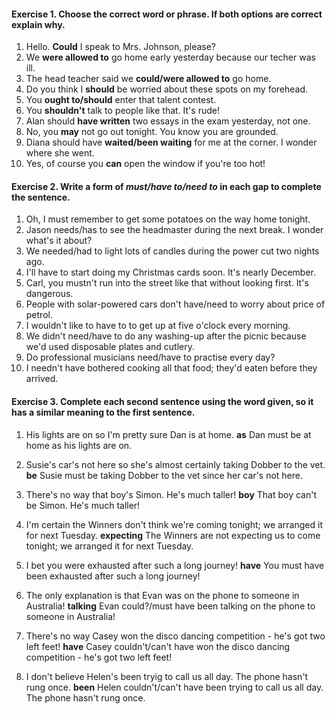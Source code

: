 #### Exercise 1. Choose the correct word or phrase. If both options are correct explain why.

1. Hello. **Could** I speak to Mrs. Johnson, please?
2. We **were allowed to** go home early yesterday because our techer was ill.
3. The head teacher said we **could/were allowed to** go home.
4. Do you think I **should** be worried about these spots on my forehead.
5. You **ought to/should** enter that talent contest.
6. You **shouldn't** talk to people like that. It's rude!
7. Alan should **have written** two essays in the exam yesterday, not one.
8. No, you **may** not go out tonight. You know you are grounded.
9. Diana should have **waited/been waiting** for me at the corner. I wonder where she went.
10. Yes, of course you **can** open the window if you're too hot!

#### Exercise 2. Write a form of _must/have to/need to_ in each gap to complete the sentence.

1. Oh, I must remember to get some potatoes on the way home tonight.
2. Jason needs/has to see the headmaster during the next break. I wonder what's it about?
3. We needed/had to light lots of candles during the power cut two nights ago.
4. I'll have to start doing my Christmas cards soon. It's nearly December.
5. Carl, you mustn't run into the street like that without looking first. It's dangerous.
6. People with solar-powered cars don't have/need to worry about price of petrol.
7. I wouldn't like to have to to get up at five o'clock every morning.
8. We didn't need/have to do any washing-up after the picnic because we'd used disposable plates and cutlery.
9. Do professional musicians need/have to practise every day?
10. I needn't have bothered cooking all that food; they'd eaten before they arrived.

#### Exercise 3. Complete each second sentence using the word given, so it has a similar meaning to the first sentence.

1. His lights are on so I'm pretty sure Dan is at home. **as**
   Dan must be at home as his lights are on.

2. Susie's car's not here so she's almost certainly taking Dobber to the vet. **be**
   Susie must be taking Dobber to the vet since her car's not here.

3. There's no way that boy's Simon. He's much taller! **boy**
   That boy can't be Simon. He's much taller!

4. I'm certain the Winners don't think we're coming tonight; we arranged it for next Tuesday. **expecting**
   The Winners are not expecting us to come tonight; we arranged it for next Tuesday.

5. I bet you were exhausted after such a long journey! **have**
   You must have been exhausted after such a long journey!

6. The only explanation is that Evan was on the phone to someone in Australia! **talking**
   Evan could?/must have been talking on the phone to someone in Australia!

7. There's no way Casey won the disco dancing competition - he's got two left feet! **have**
   Casey couldn't/can't have won the disco dancing competition - he's got two left feet!

8. I don't believe Helen's been tryig to call us all day. The phone hasn't rung once. **been**
   Helen couldn't/can't have been trying to call us all day. The phone hasn't rung once.
